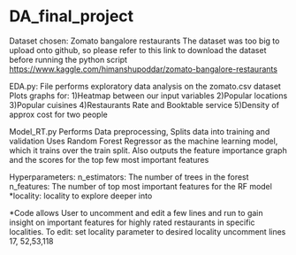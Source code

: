 # DA_final_project
Dataset chosen: Zomato bangalore restaurants
The dataset was too big to upload onto github, so please refer to this link to download the dataset before running the python script
https://www.kaggle.com/himanshupoddar/zomato-bangalore-restaurants


EDA.py:
File performs exploratory data analysis on the zomato.csv dataset
Plots graphs for:
	1)Heatmap between our input variables
	2)Popular locations
	3)Popular cuisines
	4)Restaurants Rate and Booktable service
	5)Density of approx cost for two people



Model_RT.py
Performs Data preprocessing, Splits data into training and validation
Uses Random Forest Regressor as the machine learning model, which it trains over the train split.
Also outputs the feature importance graph and the scores for the top few most important features

Hyperparameters:
n_estimators: The number of trees in the forest
n_features: The number of top most important features for the RF model
*locality: locality to explore deeper into

*Code allows User to uncomment and edit a few lines and run to gain insight on important features for highly rated restaurants in specific localities.
To edit:
set locality parameter to desired locality
uncomment lines 17, 52,53,118



